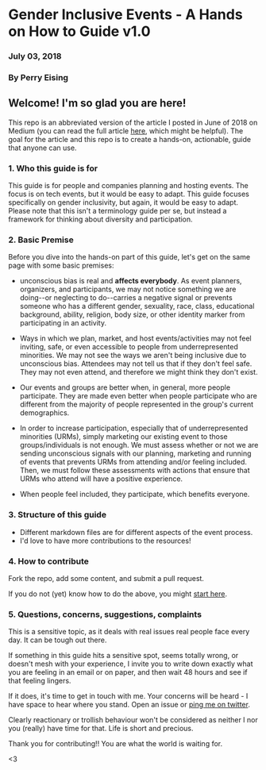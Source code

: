 # Gender Inclusive Events - A Hands on How to Guide v1.0
### July 03, 2018
### By Perry Eising

## Welcome! I'm so glad you are here!

This repo is an abbreviated version of the article I  posted in June of 2018 on Medium (you can read the full article [here](https://blog.usejournal.com/gender-inclusive-tech-events-a-hands-on-how-to-guide-ec93ee477035), which might be helpful). The goal for the article and this repo is to create a hands-on, actionable, guide that anyone can use.

### 1. Who this guide is for
This guide is for people and companies planning and hosting events. The focus is on tech events, but it would be easy to adapt. This guide focuses specifically on gender inclusivity, but again, it would be easy to adapt. Please note that this isn't a terminology guide per se, but instead a framework for thinking about diversity and participation.

### 2. Basic Premise
Before you dive into the hands-on part of this guide, let's get on the same page with some basic premises:

 * unconscious bias is real and **affects everybody**. As event planners, organizers, and participants, we may not notice something we are doing--or neglecting to do--carries a negative signal or prevents someone who has a different gender, sexuality, race, class, educational background, ability, religion, body size, or other identity marker from participating in an activity.

 * Ways in which we plan, market, and host events/activities may not feel inviting, safe, or even accessible to people from underrepresented minorities. We may not see the ways we aren't being inclusive due to unconscious bias. Attendees may not tell us that if they don't feel safe. They may not even attend, and therefore we might think they don't exist.

 * Our events and groups are better when, in general, more people participate. They are made even better when people participate who are different from the majority of people represented in the group's current demographics.

 * In order to increase participation, especially that of underrepresented minorities (URMs), simply marketing our existing event to those groups/individuals is not enough. We must assess whether or not we are sending unconscious signals with our planning, marketing and running of events that prevents URMs from attending and/or feeling included. Then, we must follow these assessments with actions that ensure that URMs who attend will have a positive experience.

 * When people feel included, they participate, which benefits everyone.


### 3. Structure of this guide
 * Different markdown files are for different aspects of the event process.
 * I'd love to have more contributions to the resources!

### 4. How to contribute
 Fork the repo, add some content, and submit a pull request.

  If you do not (yet) know how to do the above, you might [start here](https://www.youtube.com/watch?v=G1I3HF4YWEw).

### 5. Questions, concerns, suggestions, complaints
This is a sensitive topic, as it deals with real issues real people face every day. It can be tough out there.

If something in this guide hits a sensitive spot, seems totally wrong, or doesn't mesh with your experience, I invite you to write down exactly what you are feeling in an email or on paper, and then wait 48 hours and see if that feeling lingers.

If it does, it's time to get in touch with me. Your concerns will be heard - I have space to hear where you stand. Open an issue or [ping me on twitter](https://twitter.com/perrysetgo).

Clearly reactionary or trollish behaviour won't be considered as neither I nor you (really) have time for that. Life is short and precious.

Thank you for contributing!! You are what the world is waiting for.

<3

